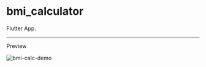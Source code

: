 # bmi_calculator
Flutter App.
___________________________________________________________________________________________
Preview

![bmi-calc-demo](https://user-images.githubusercontent.com/18183645/231900027-52fdab1a-38a4-495f-91e4-a1c2416fb1ab.gif)
